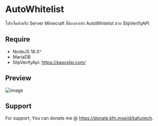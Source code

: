 # AutoWhitelist
โปรเจ็คสำหรับ Server Minecraft ที่ต้องการทำ AutoWhitelist ด้วย SlipVerifyAPI

## Require
- NodeJS 18.X^
- MariaDB
- SlipVerifyApi: https://easyslip.com/

## Preview

![image](https://github.com/user-attachments/assets/2effb4c5-dcab-47f9-9f04-11710512c049)

## Support

For support, You can donate me @ https://donate.kfn.moe/d/kafunech.
